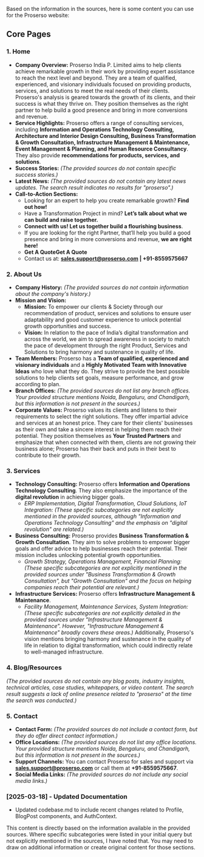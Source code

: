 Based on the information in the sources, here is some content you can use for the Proserso website:

## Core Pages

### 1. **Home**

*   **Company Overview:** Proserso India P. Limited aims to help clients achieve remarkable growth in their work by providing expert assistance to reach the next level and beyond. They are a team of qualified, experienced, and visionary individuals focused on providing products, services, and solutions to meet the real needs of their clients. Proserso's analysis is geared towards the growth of its clients, and their success is what they thrive on. They position themselves as the right partner to help build a good presence and bring in more conversions and revenue.
*   **Service Highlights:** Proserso offers a range of consulting services, including **Information and Operations Technology Consulting, Architecture and Interior Design Consulting, Business Transformation & Growth Consultation, Infrastructure Management & Maintenance, Event Management & Planning, and Human Resource Consultancy**. They also provide **recommendations for products, services, and solutions**.
*   **Success Stories:** *(The provided sources do not contain specific success stories.)*
*   **Latest News:** *(The provided sources do not contain any latest news updates. The search result indicates no results for "proserso".)*
*   **Call-to-Action Sections:**
    *   Looking for an expert to help you create remarkable growth? **Find out how!**
    *   Have a Transformation Project in mind? **Let’s talk about what we can build and raise together.**
    *   **Connect with us! Let us together build a flourishing business**.
    *   If you are looking for the right Partner, that’ll help you build a good presence and bring in more conversions and revenue, **we are right here!**
    *   **Get A QuoteGet A Quote**
    *   Contact us at: **sales.support@proserso.com | +91-8559575667**

### 2. **About Us**

*   **Company History:** *(The provided sources do not contain information about the company's history.)*
*   **Mission and Vision:**
    *   **Mission:** To empower our clients & Society through our recommendation of product, services and solutions to ensure user adaptability and good customer experience to unlock potential growth opportunities and success.
    *   **Vision:** In relation to the pace of India’s digital transformation and across the world, we aim to spread awareness in society to match the pace of development through the right Product, Services and Solutions to bring harmony and sustenance in quality of life.
*   **Team Members:** Proserso has a **Team of qualified, experienced and visionary individuals** and a **Highly Motivated Team with Innovative Ideas** who love what they do. They strive to provide the best possible solutions to help clients set goals, measure performance, and grow according to plan.
*   **Branch Offices:** *(The provided sources do not list any branch offices. Your provided structure mentions Noida, Bengaluru, and Chandigarh, but this information is not present in the sources.)*
*   **Corporate Values:** Proserso values its clients and listens to their requirements to select the right solutions. They offer impartial advice and services at an honest price. They care for their clients' businesses as their own and take a sincere interest in helping them reach their potential. They position themselves as **Your Trusted Partners** and emphasize that when connected with them, clients are not growing their business alone; Proserso has their back and puts in their best to contribute to their growth.

### 3. **Services**

*   **Technology Consulting:** Proserso offers **Information and Operations Technology Consulting**. They also emphasize the importance of the **digital revolution** in achieving bigger goals.
    *   *ERP Implementation, Digital Transformation, Cloud Solutions, IoT Integration:* *(These specific subcategories are not explicitly mentioned in the provided sources, although "Information and Operations Technology Consulting" and the emphasis on "digital revolution" are related.)*
*   **Business Consulting:** Proserso provides **Business Transformation & Growth Consultation**. They aim to solve problems to empower bigger goals and offer advice to help businesses reach their potential. Their mission includes unlocking potential growth opportunities.
    *   *Growth Strategy, Operations Management, Financial Planning:* *(These specific subcategories are not explicitly mentioned in the provided sources under "Business Transformation & Growth Consultation", but "Growth Consultation" and the focus on helping companies reach their potential are relevant.)*
*   **Infrastructure Services:** Proserso offers **Infrastructure Management & Maintenance**.
    *   *Facility Management, Maintenance Services, System Integration:* *(These specific subcategories are not explicitly detailed in the provided sources under "Infrastructure Management & Maintenance". However, "Infrastructure Management & Maintenance" broadly covers these areas.)* Additionally, Proserso's vision mentions bringing harmony and sustenance in the quality of life in relation to digital transformation, which could indirectly relate to well-managed infrastructure.

### 4. **Blog/Resources**

*(The provided sources do not contain any blog posts, industry insights, technical articles, case studies, whitepapers, or video content. The search result suggests a lack of online presence related to "proserso" at the time the search was conducted.)*

### 5. **Contact**

*   **Contact Form:** *(The provided sources do not include a contact form, but they do offer direct contact information.)*
*   **Office Locations:** *(The provided sources do not list any office locations. Your provided structure mentions Noida, Bengaluru, and Chandigarh, but this information is not present in the sources.)*
*   **Support Channels:** You can contact Proserso for sales and support via **sales.support@proserso.com** or call them at **+91-8559575667**.
*   **Social Media Links:** *(The provided sources do not include any social media links.)*

### [2025-03-18] - Updated Documentation
- Updated codebase.md to include recent changes related to Profile, BlogPost components, and AuthContext.

This content is directly based on the information available in the provided sources. Where specific subcategories were listed in your initial query but not explicitly mentioned in the sources, I have noted that. You may need to draw on additional information or create original content for those sections.